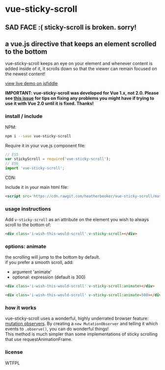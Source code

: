 # vue-sticky-scroll
## SAD FACE :( sticky-scroll is broken. sorry!
## a vue.js directive that keeps an element scrolled to the bottom


vue-sticky-scroll keeps an eye on your element and whenever content is added inside of it, it scrolls down so that the viewer can remain focused on the newest content!

[view live demo on jsfiddle](https://jsfiddle.net/heatherbooker/13uf74vh/)

__IMPORTANT: vue-sticky-scroll was developed for Vue 1.x, not 2.0. Please see [this issue](https://github.com/heatherbooker/vue-sticky-scroll/issues/2) for tips on fixing any problems you might have if trying to use it with Vue 2.0 until it is fixed. Thanks!__  

### install / include

NPM:

```bash
npm i --save vue-sticky-scroll
```
Require it in your vue.js component file:

```javascript
// ES5
var stickyScroll = require('vue-sticky-scroll');
// ES6
import 'vue-sticky-scroll';
```

CDN:

Include it in your main html file:

```html
<script src='https://cdn.rawgit.com/heatherbooker/vue-sticky-scroll/master/stickyScroll.js'></script>
```

### usage instructions  

Add `v-sticky-scroll` as an attribute on the element you wish to always scroll to the bottom of:

```html
<div class='i-wish-this-would-scroll' v-sticky-scroll></div>
```

### options: animate

the scrolling will jump to the bottom by default.   
if you prefer a smooth scroll, add:
- argument 'animate'
- optional: expression <numOfMilliseconds> (default is 300)

```html
<div class='i-wish-this-would-scroll' v-sticky-scroll:animate></div>

<div class='i-wish-this-would-scroll' v-sticky-scroll:animate=500></div>
```


### how it works

vue-sticky-scroll uses a wonderful, highly underrated browser feature: [mutation observers](https://developer.mozilla.org/en/docs/Web/API/MutationObserver). By creating a `new MutationObserver` and telling it which events to `.observe()`, you can do wonderful things!  
This method is much simpler than some implementations of sticky scrolling that use requestAnimationFrame.

### license

WTFPL
